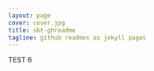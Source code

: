 ```yaml
---
layout: page
cover: cover.jpg
title: sbt-ghreadme
tagline: github readmes as jekyll pages
---
```


TEST 6
